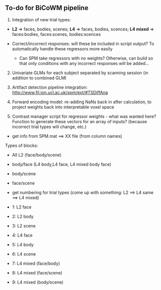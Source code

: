## To-do for BiCoWM pipeline 

1) Integration of new trial types:
  - **L2** => faces, bodies, scenes; **L4** => faces, bodies, scences; **L4 mixed** => faces:bodies, faces:scenes, bodies:scences
  
  - Correct/incorrect responses: will these be included in script output? To automatically handle these regressors more easily 
    - Can SPM take regressors with no weights? Otherwise, can build so that only conditions with any incorrect responses will be added...
    
  
2) Univariate GLMs for each subject separated by scanning session (in addition to combined GLM) 

3) Artifact detection pipeline integration: http://www.fil.ion.ucl.ac.uk/spm/ext/#TSDiffAna

4) Forward encoding model: re-adding NaNs back in after calculation, to project weights back into interpretable voxel space 

5) Contrast manager script for regressor weights - what was wanted here? Function to generate these vectors for an array of inputs? (because incorrect trial types will change, etc.) 
- get info from SPM.mat ==> XX file (from column names) 


Types of blocks: 
- All L2 (face/body/scene)
- body/face (L4 body,L4 face, L4 mixed body face)
- body/scene
- face/scene 

- get numbering for trial types (come up with something: L2 ==> L4 same ==> L4 mixed) 

- 1: L2 face
- 2: L2 body
- 3: L2 scene
- 4: L4 face
- 5: L4 body
- 6: L4 scene
- 7: L4 mixed (face/body) 
- 8: L4 mixed (face/scene)
- 9: L4 mixed (body/scene) 
